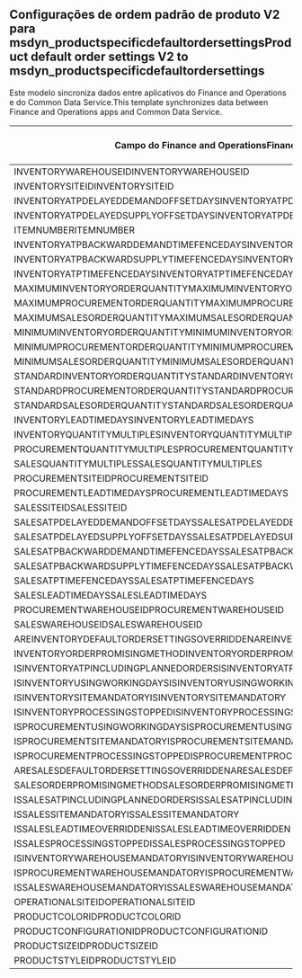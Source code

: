 ## <a name="product-default-order-settings-v2-to-msdyn_productspecificdefaultordersettings"></a><span data-ttu-id="3730f-101">Configurações de ordem padrão de produto V2 para msdyn_productspecificdefaultordersettings</span><span class="sxs-lookup"><span data-stu-id="3730f-101">Product default order settings V2 to msdyn_productspecificdefaultordersettings</span></span>

<span data-ttu-id="3730f-102">Este modelo sincroniza dados entre aplicativos do Finance and Operations e do Common Data Service.</span><span class="sxs-lookup"><span data-stu-id="3730f-102">This template synchronizes data between Finance and Operations apps and Common Data Service.</span></span>

<span data-ttu-id="3730f-103">Campo do Finance and Operations</span><span class="sxs-lookup"><span data-stu-id="3730f-103">Finance and Operations field</span></span> | <span data-ttu-id="3730f-104">Tipo de mapa</span><span class="sxs-lookup"><span data-stu-id="3730f-104">Map type</span></span> | <span data-ttu-id="3730f-105">Outro campo Dynamics 365</span><span class="sxs-lookup"><span data-stu-id="3730f-105">Other Dynamics 365 field</span></span> | <span data-ttu-id="3730f-106">Valor padrão</span><span class="sxs-lookup"><span data-stu-id="3730f-106">Default value</span></span>
---|---|---|---
<span data-ttu-id="3730f-107">INVENTORYWAREHOUSEID</span><span class="sxs-lookup"><span data-stu-id="3730f-107">INVENTORYWAREHOUSEID</span></span> | = | <span data-ttu-id="3730f-108">msdyn_inventorywarehouse.msdyn_warehouseidentifier</span><span class="sxs-lookup"><span data-stu-id="3730f-108">msdyn_inventorywarehouse.msdyn_warehouseidentifier</span></span> | 
<span data-ttu-id="3730f-109">INVENTORYSITEID</span><span class="sxs-lookup"><span data-stu-id="3730f-109">INVENTORYSITEID</span></span> | = | <span data-ttu-id="3730f-110">msdyn_inventorysite.msdyn_siteid</span><span class="sxs-lookup"><span data-stu-id="3730f-110">msdyn_inventorysite.msdyn_siteid</span></span> | 
<span data-ttu-id="3730f-111">INVENTORYATPDELAYEDDEMANDOFFSETDAYS</span><span class="sxs-lookup"><span data-stu-id="3730f-111">INVENTORYATPDELAYEDDEMANDOFFSETDAYS</span></span> | = | <span data-ttu-id="3730f-112">msdyn_inventoryatpdelayeddemandoffsetdays</span><span class="sxs-lookup"><span data-stu-id="3730f-112">msdyn_inventoryatpdelayeddemandoffsetdays</span></span> | 
<span data-ttu-id="3730f-113">INVENTORYATPDELAYEDSUPPLYOFFSETDAYS</span><span class="sxs-lookup"><span data-stu-id="3730f-113">INVENTORYATPDELAYEDSUPPLYOFFSETDAYS</span></span> | = | <span data-ttu-id="3730f-114">msdyn_inventoryatpdelayedsupplyoffsetdays</span><span class="sxs-lookup"><span data-stu-id="3730f-114">msdyn_inventoryatpdelayedsupplyoffsetdays</span></span> | 
<span data-ttu-id="3730f-115">ITEMNUMBER</span><span class="sxs-lookup"><span data-stu-id="3730f-115">ITEMNUMBER</span></span> | = | <span data-ttu-id="3730f-116">msdyn_itemnumber.msdyn_itemnumber</span><span class="sxs-lookup"><span data-stu-id="3730f-116">msdyn_itemnumber.msdyn_itemnumber</span></span> | 
<span data-ttu-id="3730f-117">INVENTORYATPBACKWARDDEMANDTIMEFENCEDAYS</span><span class="sxs-lookup"><span data-stu-id="3730f-117">INVENTORYATPBACKWARDDEMANDTIMEFENCEDAYS</span></span> | = | <span data-ttu-id="3730f-118">msdyn_inventoryatpbackwarddemandtimefencedays</span><span class="sxs-lookup"><span data-stu-id="3730f-118">msdyn_inventoryatpbackwarddemandtimefencedays</span></span> | 
<span data-ttu-id="3730f-119">INVENTORYATPBACKWARDSUPPLYTIMEFENCEDAYS</span><span class="sxs-lookup"><span data-stu-id="3730f-119">INVENTORYATPBACKWARDSUPPLYTIMEFENCEDAYS</span></span> | = | <span data-ttu-id="3730f-120">msdyn_inventoryatpbackwardsupplytimefencedays</span><span class="sxs-lookup"><span data-stu-id="3730f-120">msdyn_inventoryatpbackwardsupplytimefencedays</span></span> | 
<span data-ttu-id="3730f-121">INVENTORYATPTIMEFENCEDAYS</span><span class="sxs-lookup"><span data-stu-id="3730f-121">INVENTORYATPTIMEFENCEDAYS</span></span> | = | <span data-ttu-id="3730f-122">msdyn_inventoryatptimefencedays</span><span class="sxs-lookup"><span data-stu-id="3730f-122">msdyn_inventoryatptimefencedays</span></span> | 
<span data-ttu-id="3730f-123">MAXIMUMINVENTORYORDERQUANTITY</span><span class="sxs-lookup"><span data-stu-id="3730f-123">MAXIMUMINVENTORYORDERQUANTITY</span></span> | = | <span data-ttu-id="3730f-124">msdyn_maximuminventoryorderquantity</span><span class="sxs-lookup"><span data-stu-id="3730f-124">msdyn_maximuminventoryorderquantity</span></span> | 
<span data-ttu-id="3730f-125">MAXIMUMPROCUREMENTORDERQUANTITY</span><span class="sxs-lookup"><span data-stu-id="3730f-125">MAXIMUMPROCUREMENTORDERQUANTITY</span></span> | = | <span data-ttu-id="3730f-126">msdyn_maximumprocurementorderquantity</span><span class="sxs-lookup"><span data-stu-id="3730f-126">msdyn_maximumprocurementorderquantity</span></span> | 
<span data-ttu-id="3730f-127">MAXIMUMSALESORDERQUANTITY</span><span class="sxs-lookup"><span data-stu-id="3730f-127">MAXIMUMSALESORDERQUANTITY</span></span> | = | <span data-ttu-id="3730f-128">msdyn_maximumsalesorderquantity</span><span class="sxs-lookup"><span data-stu-id="3730f-128">msdyn_maximumsalesorderquantity</span></span> | 
<span data-ttu-id="3730f-129">MINIMUMINVENTORYORDERQUANTITY</span><span class="sxs-lookup"><span data-stu-id="3730f-129">MINIMUMINVENTORYORDERQUANTITY</span></span> | = | <span data-ttu-id="3730f-130">msdyn_minimuminventoryorderquantity</span><span class="sxs-lookup"><span data-stu-id="3730f-130">msdyn_minimuminventoryorderquantity</span></span> | 
<span data-ttu-id="3730f-131">MINIMUMPROCUREMENTORDERQUANTITY</span><span class="sxs-lookup"><span data-stu-id="3730f-131">MINIMUMPROCUREMENTORDERQUANTITY</span></span> | = | <span data-ttu-id="3730f-132">msdyn_minimumprocurementorderquantity</span><span class="sxs-lookup"><span data-stu-id="3730f-132">msdyn_minimumprocurementorderquantity</span></span> | 
<span data-ttu-id="3730f-133">MINIMUMSALESORDERQUANTITY</span><span class="sxs-lookup"><span data-stu-id="3730f-133">MINIMUMSALESORDERQUANTITY</span></span> | = | <span data-ttu-id="3730f-134">msdyn_minimumsalesorderquantity</span><span class="sxs-lookup"><span data-stu-id="3730f-134">msdyn_minimumsalesorderquantity</span></span> | 
<span data-ttu-id="3730f-135">STANDARDINVENTORYORDERQUANTITY</span><span class="sxs-lookup"><span data-stu-id="3730f-135">STANDARDINVENTORYORDERQUANTITY</span></span> | = | <span data-ttu-id="3730f-136">msdyn_standardinventoryorderquantity</span><span class="sxs-lookup"><span data-stu-id="3730f-136">msdyn_standardinventoryorderquantity</span></span> | 
<span data-ttu-id="3730f-137">STANDARDPROCUREMENTORDERQUANTITY</span><span class="sxs-lookup"><span data-stu-id="3730f-137">STANDARDPROCUREMENTORDERQUANTITY</span></span> | = | <span data-ttu-id="3730f-138">msdyn_standardprocurementorderquantity</span><span class="sxs-lookup"><span data-stu-id="3730f-138">msdyn_standardprocurementorderquantity</span></span> | 
<span data-ttu-id="3730f-139">STANDARDSALESORDERQUANTITY</span><span class="sxs-lookup"><span data-stu-id="3730f-139">STANDARDSALESORDERQUANTITY</span></span> | = | <span data-ttu-id="3730f-140">msdyn_standardsalesorderquantity</span><span class="sxs-lookup"><span data-stu-id="3730f-140">msdyn_standardsalesorderquantity</span></span> | 
<span data-ttu-id="3730f-141">INVENTORYLEADTIMEDAYS</span><span class="sxs-lookup"><span data-stu-id="3730f-141">INVENTORYLEADTIMEDAYS</span></span> | = | <span data-ttu-id="3730f-142">msdyn_inventoryleadtimedays</span><span class="sxs-lookup"><span data-stu-id="3730f-142">msdyn_inventoryleadtimedays</span></span> | 
<span data-ttu-id="3730f-143">INVENTORYQUANTITYMULTIPLES</span><span class="sxs-lookup"><span data-stu-id="3730f-143">INVENTORYQUANTITYMULTIPLES</span></span> | = | <span data-ttu-id="3730f-144">msdyn_inventoryquantitymultiples</span><span class="sxs-lookup"><span data-stu-id="3730f-144">msdyn_inventoryquantitymultiples</span></span> | 
<span data-ttu-id="3730f-145">PROCUREMENTQUANTITYMULTIPLES</span><span class="sxs-lookup"><span data-stu-id="3730f-145">PROCUREMENTQUANTITYMULTIPLES</span></span> | = | <span data-ttu-id="3730f-146">msdyn_procurementquantitymultiples</span><span class="sxs-lookup"><span data-stu-id="3730f-146">msdyn_procurementquantitymultiples</span></span> | 
<span data-ttu-id="3730f-147">SALESQUANTITYMULTIPLES</span><span class="sxs-lookup"><span data-stu-id="3730f-147">SALESQUANTITYMULTIPLES</span></span> | = | <span data-ttu-id="3730f-148">msdyn_salesquantitymultiples</span><span class="sxs-lookup"><span data-stu-id="3730f-148">msdyn_salesquantitymultiples</span></span> | 
<span data-ttu-id="3730f-149">PROCUREMENTSITEID</span><span class="sxs-lookup"><span data-stu-id="3730f-149">PROCUREMENTSITEID</span></span> | = | <span data-ttu-id="3730f-150">msdyn_procurementsite.msdyn_siteid</span><span class="sxs-lookup"><span data-stu-id="3730f-150">msdyn_procurementsite.msdyn_siteid</span></span> | 
<span data-ttu-id="3730f-151">PROCUREMENTLEADTIMEDAYS</span><span class="sxs-lookup"><span data-stu-id="3730f-151">PROCUREMENTLEADTIMEDAYS</span></span> | = | <span data-ttu-id="3730f-152">msdyn_procurementleadtimedays</span><span class="sxs-lookup"><span data-stu-id="3730f-152">msdyn_procurementleadtimedays</span></span> | 
<span data-ttu-id="3730f-153">SALESSITEID</span><span class="sxs-lookup"><span data-stu-id="3730f-153">SALESSITEID</span></span> | = | <span data-ttu-id="3730f-154">msdyn_salessite.msdyn_siteid</span><span class="sxs-lookup"><span data-stu-id="3730f-154">msdyn_salessite.msdyn_siteid</span></span> | 
<span data-ttu-id="3730f-155">SALESATPDELAYEDDEMANDOFFSETDAYS</span><span class="sxs-lookup"><span data-stu-id="3730f-155">SALESATPDELAYEDDEMANDOFFSETDAYS</span></span> | = | <span data-ttu-id="3730f-156">msdyn_salesatpdelayeddemandoffsetdays</span><span class="sxs-lookup"><span data-stu-id="3730f-156">msdyn_salesatpdelayeddemandoffsetdays</span></span> | 
<span data-ttu-id="3730f-157">SALESATPDELAYEDSUPPLYOFFSETDAYS</span><span class="sxs-lookup"><span data-stu-id="3730f-157">SALESATPDELAYEDSUPPLYOFFSETDAYS</span></span> | = | <span data-ttu-id="3730f-158">msdyn_salesatpdelayedsupplyoffsetdays</span><span class="sxs-lookup"><span data-stu-id="3730f-158">msdyn_salesatpdelayedsupplyoffsetdays</span></span> | 
<span data-ttu-id="3730f-159">SALESATPBACKWARDDEMANDTIMEFENCEDAYS</span><span class="sxs-lookup"><span data-stu-id="3730f-159">SALESATPBACKWARDDEMANDTIMEFENCEDAYS</span></span> | = | <span data-ttu-id="3730f-160">msdyn_salesatpbackwarddemandtimefencedays</span><span class="sxs-lookup"><span data-stu-id="3730f-160">msdyn_salesatpbackwarddemandtimefencedays</span></span> | 
<span data-ttu-id="3730f-161">SALESATPBACKWARDSUPPLYTIMEFENCEDAYS</span><span class="sxs-lookup"><span data-stu-id="3730f-161">SALESATPBACKWARDSUPPLYTIMEFENCEDAYS</span></span> | = | <span data-ttu-id="3730f-162">msdyn_salesatpbackwardsupplytimefencedays</span><span class="sxs-lookup"><span data-stu-id="3730f-162">msdyn_salesatpbackwardsupplytimefencedays</span></span> | 
<span data-ttu-id="3730f-163">SALESATPTIMEFENCEDAYS</span><span class="sxs-lookup"><span data-stu-id="3730f-163">SALESATPTIMEFENCEDAYS</span></span> | = | <span data-ttu-id="3730f-164">msdyn_salesatptimefencedays</span><span class="sxs-lookup"><span data-stu-id="3730f-164">msdyn_salesatptimefencedays</span></span> | 
<span data-ttu-id="3730f-165">SALESLEADTIMEDAYS</span><span class="sxs-lookup"><span data-stu-id="3730f-165">SALESLEADTIMEDAYS</span></span> | = | <span data-ttu-id="3730f-166">msdyn_salesleadtimedays</span><span class="sxs-lookup"><span data-stu-id="3730f-166">msdyn_salesleadtimedays</span></span> | 
<span data-ttu-id="3730f-167">PROCUREMENTWAREHOUSEID</span><span class="sxs-lookup"><span data-stu-id="3730f-167">PROCUREMENTWAREHOUSEID</span></span> | = | <span data-ttu-id="3730f-168">msdyn_procurementwarehouse.msdyn_warehouseidentifier</span><span class="sxs-lookup"><span data-stu-id="3730f-168">msdyn_procurementwarehouse.msdyn_warehouseidentifier</span></span> | 
<span data-ttu-id="3730f-169">SALESWAREHOUSEID</span><span class="sxs-lookup"><span data-stu-id="3730f-169">SALESWAREHOUSEID</span></span> | = | <span data-ttu-id="3730f-170">msdyn_saleswarehouse.msdyn_warehouseidentifier</span><span class="sxs-lookup"><span data-stu-id="3730f-170">msdyn_saleswarehouse.msdyn_warehouseidentifier</span></span> | 
<span data-ttu-id="3730f-171">AREINVENTORYDEFAULTORDERSETTINGSOVERRIDDEN</span><span class="sxs-lookup"><span data-stu-id="3730f-171">AREINVENTORYDEFAULTORDERSETTINGSOVERRIDDEN</span></span> | >< | <span data-ttu-id="3730f-172">msdyn_areinventoryorderdefaultsoverridden</span><span class="sxs-lookup"><span data-stu-id="3730f-172">msdyn_areinventoryorderdefaultsoverridden</span></span> | 
<span data-ttu-id="3730f-173">INVENTORYORDERPROMISINGMETHOD</span><span class="sxs-lookup"><span data-stu-id="3730f-173">INVENTORYORDERPROMISINGMETHOD</span></span> | >< | <span data-ttu-id="3730f-174">msdyn_inventoryorderpromisingmethod</span><span class="sxs-lookup"><span data-stu-id="3730f-174">msdyn_inventoryorderpromisingmethod</span></span> | 
<span data-ttu-id="3730f-175">ISINVENTORYATPINCLUDINGPLANNEDORDERS</span><span class="sxs-lookup"><span data-stu-id="3730f-175">ISINVENTORYATPINCLUDINGPLANNEDORDERS</span></span> | >< | <span data-ttu-id="3730f-176">msdyn_isinventoryatpincludingplannedorders</span><span class="sxs-lookup"><span data-stu-id="3730f-176">msdyn_isinventoryatpincludingplannedorders</span></span> | 
<span data-ttu-id="3730f-177">ISINVENTORYUSINGWORKINGDAYS</span><span class="sxs-lookup"><span data-stu-id="3730f-177">ISINVENTORYUSINGWORKINGDAYS</span></span> | >< | <span data-ttu-id="3730f-178">msdyn_isinventoryusingworkingdays</span><span class="sxs-lookup"><span data-stu-id="3730f-178">msdyn_isinventoryusingworkingdays</span></span> | 
<span data-ttu-id="3730f-179">ISINVENTORYSITEMANDATORY</span><span class="sxs-lookup"><span data-stu-id="3730f-179">ISINVENTORYSITEMANDATORY</span></span> | >< | <span data-ttu-id="3730f-180">msdyn_isinventorysitemandatory</span><span class="sxs-lookup"><span data-stu-id="3730f-180">msdyn_isinventorysitemandatory</span></span> | 
<span data-ttu-id="3730f-181">ISINVENTORYPROCESSINGSTOPPED</span><span class="sxs-lookup"><span data-stu-id="3730f-181">ISINVENTORYPROCESSINGSTOPPED</span></span> | >< | <span data-ttu-id="3730f-182">msdyn_isinventoryprocessingstopped</span><span class="sxs-lookup"><span data-stu-id="3730f-182">msdyn_isinventoryprocessingstopped</span></span> | 
<span data-ttu-id="3730f-183">ISPROCUREMENTUSINGWORKINGDAYS</span><span class="sxs-lookup"><span data-stu-id="3730f-183">ISPROCUREMENTUSINGWORKINGDAYS</span></span> | >< | <span data-ttu-id="3730f-184">msdyn_isprocurementusingworkingdays</span><span class="sxs-lookup"><span data-stu-id="3730f-184">msdyn_isprocurementusingworkingdays</span></span> | 
<span data-ttu-id="3730f-185">ISPROCUREMENTSITEMANDATORY</span><span class="sxs-lookup"><span data-stu-id="3730f-185">ISPROCUREMENTSITEMANDATORY</span></span> | >< | <span data-ttu-id="3730f-186">msdyn_isprocurementsitemandatory</span><span class="sxs-lookup"><span data-stu-id="3730f-186">msdyn_isprocurementsitemandatory</span></span> | 
<span data-ttu-id="3730f-187">ISPROCUREMENTPROCESSINGSTOPPED</span><span class="sxs-lookup"><span data-stu-id="3730f-187">ISPROCUREMENTPROCESSINGSTOPPED</span></span> | >< | <span data-ttu-id="3730f-188">msdyn_isprocurementprocessingstopped</span><span class="sxs-lookup"><span data-stu-id="3730f-188">msdyn_isprocurementprocessingstopped</span></span> | 
<span data-ttu-id="3730f-189">ARESALESDEFAULTORDERSETTINGSOVERRIDDEN</span><span class="sxs-lookup"><span data-stu-id="3730f-189">ARESALESDEFAULTORDERSETTINGSOVERRIDDEN</span></span> | >< | <span data-ttu-id="3730f-190">msdyn_aresalesorderdefaultsoverridden</span><span class="sxs-lookup"><span data-stu-id="3730f-190">msdyn_aresalesorderdefaultsoverridden</span></span> | 
<span data-ttu-id="3730f-191">SALESORDERPROMISINGMETHOD</span><span class="sxs-lookup"><span data-stu-id="3730f-191">SALESORDERPROMISINGMETHOD</span></span> | >< | <span data-ttu-id="3730f-192">msdyn_salesorderpromisingmethod</span><span class="sxs-lookup"><span data-stu-id="3730f-192">msdyn_salesorderpromisingmethod</span></span> | 
<span data-ttu-id="3730f-193">ISSALESATPINCLUDINGPLANNEDORDERS</span><span class="sxs-lookup"><span data-stu-id="3730f-193">ISSALESATPINCLUDINGPLANNEDORDERS</span></span> | >< | <span data-ttu-id="3730f-194">msdyn_issalesatpincludingplannedorders</span><span class="sxs-lookup"><span data-stu-id="3730f-194">msdyn_issalesatpincludingplannedorders</span></span> | 
<span data-ttu-id="3730f-195">ISSALESSITEMANDATORY</span><span class="sxs-lookup"><span data-stu-id="3730f-195">ISSALESSITEMANDATORY</span></span> | >< | <span data-ttu-id="3730f-196">msdyn_issalessitemandatory</span><span class="sxs-lookup"><span data-stu-id="3730f-196">msdyn_issalessitemandatory</span></span> | 
<span data-ttu-id="3730f-197">ISSALESLEADTIMEOVERRIDDEN</span><span class="sxs-lookup"><span data-stu-id="3730f-197">ISSALESLEADTIMEOVERRIDDEN</span></span> | >< | <span data-ttu-id="3730f-198">msdyn_issalesleadtimeoverridden</span><span class="sxs-lookup"><span data-stu-id="3730f-198">msdyn_issalesleadtimeoverridden</span></span> | 
<span data-ttu-id="3730f-199">ISSALESPROCESSINGSTOPPED</span><span class="sxs-lookup"><span data-stu-id="3730f-199">ISSALESPROCESSINGSTOPPED</span></span> | >< | <span data-ttu-id="3730f-200">msdyn_issalesprocessingstopped</span><span class="sxs-lookup"><span data-stu-id="3730f-200">msdyn_issalesprocessingstopped</span></span> | 
<span data-ttu-id="3730f-201">ISINVENTORYWAREHOUSEMANDATORY</span><span class="sxs-lookup"><span data-stu-id="3730f-201">ISINVENTORYWAREHOUSEMANDATORY</span></span> | >< | <span data-ttu-id="3730f-202">msdyn_isinventorywarehousemandatory</span><span class="sxs-lookup"><span data-stu-id="3730f-202">msdyn_isinventorywarehousemandatory</span></span> | 
<span data-ttu-id="3730f-203">ISPROCUREMENTWAREHOUSEMANDATORY</span><span class="sxs-lookup"><span data-stu-id="3730f-203">ISPROCUREMENTWAREHOUSEMANDATORY</span></span> | >< | <span data-ttu-id="3730f-204">msdyn_isprocurementwarehousemandatory</span><span class="sxs-lookup"><span data-stu-id="3730f-204">msdyn_isprocurementwarehousemandatory</span></span> | 
<span data-ttu-id="3730f-205">ISSALESWAREHOUSEMANDATORY</span><span class="sxs-lookup"><span data-stu-id="3730f-205">ISSALESWAREHOUSEMANDATORY</span></span> | >< | <span data-ttu-id="3730f-206">msdyn_issaleswarehousemandatory</span><span class="sxs-lookup"><span data-stu-id="3730f-206">msdyn_issaleswarehousemandatory</span></span> | 
<span data-ttu-id="3730f-207">OPERATIONALSITEID</span><span class="sxs-lookup"><span data-stu-id="3730f-207">OPERATIONALSITEID</span></span> | = | <span data-ttu-id="3730f-208">msdyn_operationalsite.msdyn_siteid</span><span class="sxs-lookup"><span data-stu-id="3730f-208">msdyn_operationalsite.msdyn_siteid</span></span> | 
<span data-ttu-id="3730f-209">PRODUCTCOLORID</span><span class="sxs-lookup"><span data-stu-id="3730f-209">PRODUCTCOLORID</span></span> | = | <span data-ttu-id="3730f-210">msdyn_productcolor.msdyn_productcolorname</span><span class="sxs-lookup"><span data-stu-id="3730f-210">msdyn_productcolor.msdyn_productcolorname</span></span> | 
<span data-ttu-id="3730f-211">PRODUCTCONFIGURATIONID</span><span class="sxs-lookup"><span data-stu-id="3730f-211">PRODUCTCONFIGURATIONID</span></span> | = | <span data-ttu-id="3730f-212">msdyn_productconfiguration.msdyn_productconfiguration</span><span class="sxs-lookup"><span data-stu-id="3730f-212">msdyn_productconfiguration.msdyn_productconfiguration</span></span> | 
<span data-ttu-id="3730f-213">PRODUCTSIZEID</span><span class="sxs-lookup"><span data-stu-id="3730f-213">PRODUCTSIZEID</span></span> | = | <span data-ttu-id="3730f-214">msdyn_productsize.msdyn_productsize</span><span class="sxs-lookup"><span data-stu-id="3730f-214">msdyn_productsize.msdyn_productsize</span></span> | 
<span data-ttu-id="3730f-215">PRODUCTSTYLEID</span><span class="sxs-lookup"><span data-stu-id="3730f-215">PRODUCTSTYLEID</span></span> | = | <span data-ttu-id="3730f-216">msdyn_productstyle.msdyn_productstyle</span><span class="sxs-lookup"><span data-stu-id="3730f-216">msdyn_productstyle.msdyn_productstyle</span></span> | 
